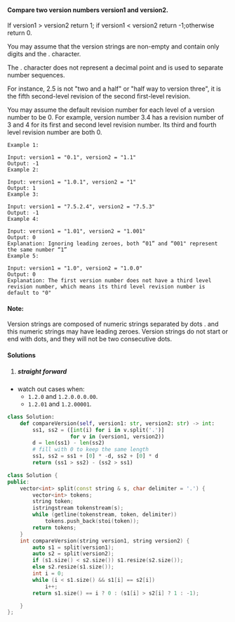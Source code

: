 #### Compare two version numbers version1 and version2.
If version1 > version2 return 1; if version1 < version2 return -1;otherwise return 0.

You may assume that the version strings are non-empty and contain only digits and the . character.

The . character does not represent a decimal point and is used to separate number sequences.

For instance, 2.5 is not "two and a half" or "half way to version three", it is the fifth second-level revision of the second first-level revision.

You may assume the default revision number for each level of a version number to be 0. For example, version number 3.4 has a revision number of 3 and 4 for its first and second level revision number. Its third and fourth level revision number are both 0.

 

```
Example 1:

Input: version1 = "0.1", version2 = "1.1"
Output: -1
Example 2:

Input: version1 = "1.0.1", version2 = "1"
Output: 1
Example 3:

Input: version1 = "7.5.2.4", version2 = "7.5.3"
Output: -1
Example 4:

Input: version1 = "1.01", version2 = "1.001"
Output: 0
Explanation: Ignoring leading zeroes, both “01” and “001" represent the same number “1”
Example 5:

Input: version1 = "1.0", version2 = "1.0.0"
Output: 0
Explanation: The first version number does not have a third level revision number, which means its third level revision number is default to "0"
```
 

#### Note:

Version strings are composed of numeric strings separated by dots . and this numeric strings may have leading zeroes.
Version strings do not start or end with dots, and they will not be two consecutive dots.


#### Solutions

1. ##### straight forward

- watch out cases when: 
    - `1.2.0` and `1.2.0.0.0.00`.
    - `1.2.01` and `1.2.00001`.

```python
class Solution:
    def compareVersion(self, version1: str, version2: str) -> int:
        ss1, ss2 = ([int(i) for i in v.split('.')]
                    for v in (version1, version2))
        d = len(ss1) - len(ss2)
        # fill with 0 to keep the same length
        ss1, ss2 = ss1 + [0] * -d, ss2 + [0] * d
        return (ss1 > ss2) - (ss2 > ss1)
```

```c++
class Solution {
public:
    vector<int> split(const string & s, char delimiter = '.') {
        vector<int> tokens;
        string token;
        istringstream tokenstream(s);
        while (getline(tokenstream, token, delimiter))
            tokens.push_back(stoi(token));
        return tokens;
    }
    int compareVersion(string version1, string version2) {
        auto s1 = split(version1);
        auto s2 = split(version2);
        if (s1.size() < s2.size()) s1.resize(s2.size());
        else s2.resize(s1.size());
        int i = 0;
        while (i < s1.size() && s1[i] == s2[i])
            i++;
        return s1.size() == i ? 0 : (s1[i] > s2[i] ? 1 : -1);

    }
};
```
